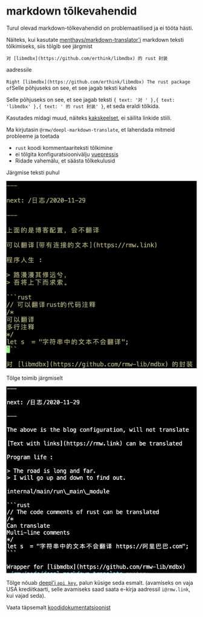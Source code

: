 # markdown tõlkevahendid

Turul olevad markdown-tõlkevahendid on problemaatilised ja ei tööta hästi.

Näiteks, kui kasutate [menthays/markdown-translator'i](https://github.com/menthays/markdown-translator) markdown teksti tõlkimiseks, siis tõlgib see järgmist

`对 [libmdbx](https://github.com/erthink/libmdbx) 的 rust 封装`

aadressile

`Right [libmdbx](https://github.com/erthink/libmdbx) The rust package of`Selle põhjuseks on see, et see jagab teksti kaheks

Selle põhjuseks on see, et see jagab teksti `{ text: '对 ' },{ text: 'libmdbx' },{ text: ' 的 rust 封装' }`, et seda eraldi tõlkida.

Kasutades midagi muud, näiteks [kakskeelset](https://github.com/zjp-CN/bilingual/issues/22), ei säilita linkide stiili.

Ma kirjutasin `@rmw/deepl-markdown-translate`, et lahendada mitmeid probleeme ja toetada

* `rust` koodi kommentaariteksti tõlkimine
* ei tõlgita konfiguratsioonivälju [vuepressis](https://v2.vuepress.vuejs.org/zh/reference/default-theme/frontmatter.html#prev)
* Ridade vahemälu, et säästa tõlkekulusid

Järgmise teksti puhul

![](https://raw.githubusercontent.com/gcxfd/img/gh-pages/nc10t5.png)

Tõlge toimib järgmiselt

![](https://raw.githubusercontent.com/gcxfd/img/gh-pages/CytFEw.png)

Tõlge nõuab [deepl'i `api key`,](https://www.deepl.com/pro-api) palun küsige seda esmalt. (avamiseks on vaja USA krediitkaarti, selle avamiseks saad saata e-kirja aadressil `i@rmw.link`, kui vajad seda).

Vaata täpsemalt [koodidokumentatsioonist](https://www.npmjs.com/package/@rmw/deepl-markdown-translate)